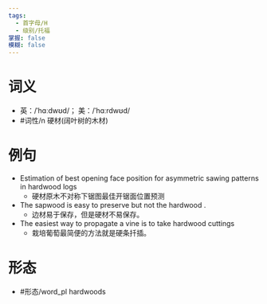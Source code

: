 ```yaml
---
tags:
  - 首字母/H
  - 级别/托福
掌握: false
模糊: false
---
```

# 词义
- 英：/ˈhɑːdwʊd/； 美：/ˈhɑːrdwʊd/
- #词性/n  硬材(阔叶树的木材)
# 例句
- Estimation of best opening face position for asymmetric sawing patterns in hardwood logs
	- 硬材原木不对称下锯图最佳开锯面位置预测
- The sapwood is easy to preserve but not the hardwood .
	- 边材易于保存，但是硬材不易保存。
- The easiest way to propagate a vine is to take hardwood cuttings
	- 栽培葡萄最简便的方法就是硬条扦插。
# 形态
- #形态/word_pl hardwoods
